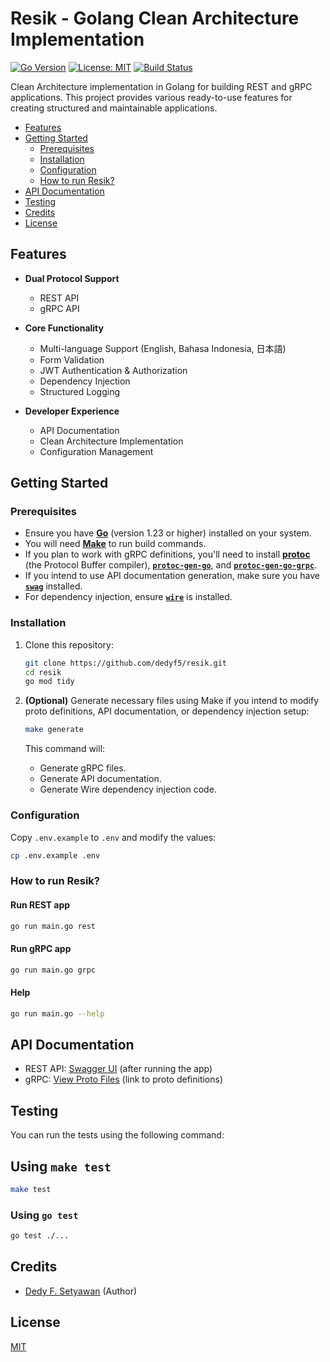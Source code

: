 # Resik - Golang Clean Architecture Implementation

[![Go Version](https://img.shields.io/github/go-mod/go-version/dedyf5/resik)](https://go.dev/)
[![License: MIT](https://img.shields.io/badge/License-MIT-blue.svg)](LICENSE)
[![Build Status](https://img.shields.io/github/actions/workflow/status/dedyf5/resik/ci.yml)](https://github.com/dedyf5/resik/actions)

Clean Architecture implementation in Golang for building REST and gRPC applications. This project provides various ready-to-use features for creating structured and maintainable applications.

- [Features](#features)
- [Getting Started](#getting-started)
  - [Prerequisites](#prerequisites)
  - [Installation](#installation)
  - [Configuration](#configuration)
  - [How to run Resik?](#how-to-run-resik)
- [API Documentation](#api-documentation)
- [Testing](#testing)
- [Credits](#credits)
- [License](#license)

## Features

- **Dual Protocol Support**
  - REST API
  - gRPC API

- **Core Functionality**
  - Multi-language Support (English, Bahasa Indonesia, 日本語)
  - Form Validation
  - JWT Authentication & Authorization
  - Dependency Injection
  - Structured Logging

- **Developer Experience**
  - API Documentation
  - Clean Architecture Implementation
  - Configuration Management

## Getting Started

### Prerequisites

- Ensure you have **[Go](https://go.dev/)** (version 1.23 or higher) installed on your system.
- You will need **[Make](https://www.gnu.org/software/make/)** to run build commands.
- If you plan to work with gRPC definitions, you'll need to install **[protoc](https://protobuf.dev/installation/)** (the Protocol Buffer compiler), **[`protoc-gen-go`](https://github.com/protocolbuffers/protobuf-go)**, and **[`protoc-gen-go-grpc`](https://github.com/grpc/grpc-go/tree/master/cmd/protoc-gen-go-grpc)**.
- If you intend to use API documentation generation, make sure you have **[`swag`](https://github.com/swaggo/swag)** installed.
- For dependency injection, ensure **[`wire`](https://github.com/google/wire)** is installed.

### Installation

1. Clone this repository:

    ```bash
    git clone https://github.com/dedyf5/resik.git
    cd resik
    go mod tidy
    ```

2. **(Optional)** Generate necessary files using Make if you intend to modify proto definitions, API documentation, or dependency injection setup:

    ```bash
    make generate
    ```

    This command will:
    - Generate gRPC files.
    - Generate API documentation.
    - Generate Wire dependency injection code.

### Configuration

Copy `.env.example` to `.env` and modify the values:

```bash
cp .env.example .env
```

### How to run Resik?

#### Run REST app

```bash
go run main.go rest
```

#### Run gRPC app

```bash
go run main.go grpc
```

#### Help

```bash
go run main.go --help
```

## API Documentation

- REST API: [Swagger UI](http://localhost:8081/swagger/index.html) (after running the app)
- gRPC: [View Proto Files](/app/grpc/proto/) (link to proto definitions)

## Testing

You can run the tests using the following command:

## Using `make test`

```bash
make test
```

### Using `go test`

```bash
go test ./...
```

## Credits

- [Dedy F. Setyawan](https://github.com/dedyf5) (Author)

## License

[MIT](/LICENSE)
